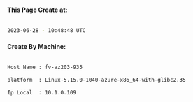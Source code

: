 
   
#### This Page Create at:

```bash

2023-06-28 - 10:48:48 UTC

```

#### Create By Machine:

```bash

Host Name : fv-az203-935

platform  : Linux-5.15.0-1040-azure-x86_64-with-glibc2.35

Ip Local  : 10.1.0.109

```

